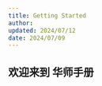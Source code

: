 ```yaml
---
title: Getting Started
author: 
updated: 2024/07/12
date: 2024/07/09
---
```


## 欢迎来到 **华师手册**

<script>
  // #758
  document.getElementsByClassName('md-nav__title')[1].click()
</script>